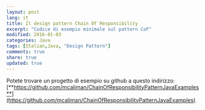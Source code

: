 ```yaml
---
layout: post
lang: it
title: Il design pattern Chain Of Responsibility
excerpt: "Codice di esempio minimale sul pattern CoF"
modified: 2016-01-03
categories: Java
tags: [Italian,Java, "Design Pattern"]
comments: true
share: true
updated: true
---
```



Potete trovare un progetto di esempio su github a questo indirizzo:
[**https://github.com/mcaliman/ChainOfResponsibilityPatternJavaExamples**](https://github.com/mcaliman/ChainOfResponsibilityPatternJavaExamples)


